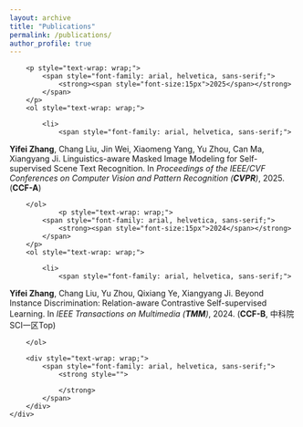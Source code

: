 ```yaml
---
layout: archive
title: "Publications"
permalink: /publications/
author_profile: true
---
```


<div class="mi-box">
	<div class="mib-c ">
		
		<p style="text-wrap: wrap;">
			<span style="font-family: arial, helvetica, sans-serif;">
				<strong><span style="font-size:15px">2025</span></strong>
			</span>
		</p>
		<ol style="text-wrap: wrap;">

			<li>
				<span style="font-family: arial, helvetica, sans-serif;">
<strong>Yifei Zhang</strong>, Chang Liu, Jin Wei, Xiaomeng Yang, Yu Zhou, Can Ma, Xiangyang Ji. 
Linguistics-aware Masked Image Modeling for Self-supervised Scene Text Recognition. 
In <i>Proceedings of the IEEE/CVF Conferences on Computer Vision and Pattern Recognition (<strong>CVPR</strong>)</i>, 2025. (<strong>CCF-A</strong>)</span> 
			</li>
   	
		</ol>
                <p style="text-wrap: wrap;">
			<span style="font-family: arial, helvetica, sans-serif;">
				<strong><span style="font-size:15px">2024</span></strong>
			</span>
		</p>
		<ol style="text-wrap: wrap;">

			<li>
				<span style="font-family: arial, helvetica, sans-serif;">
<strong>Yifei Zhang</strong>, Chang Liu, Yu Zhou, Qixiang Ye, Xiangyang Ji. 
Beyond Instance Discrimination: Relation-aware Contrastive Self-supervised Learning. 
In <i>IEEE Transactions on Multimedia (<strong>TMM</strong>)</i>, 2024. (<strong>CCF-B</strong>, 中科院SCI一区Top)</span> 
			</li>
   	
		</ol>
  
		<div style="text-wrap: wrap;">
			<span style="font-family: arial, helvetica, sans-serif;">
				<strong style="">
					
				</strong>
			</span>
		</div>
	</div>
</div>

